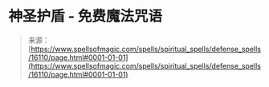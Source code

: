 <!--yml

category: 未分类

date: 2024-06-12 18:56:01

-->

# 神圣护盾 - 免费魔法咒语

> 来源：[https://www.spellsofmagic.com/spells/spiritual_spells/defense_spells/16110/page.html#0001-01-01](https://www.spellsofmagic.com/spells/spiritual_spells/defense_spells/16110/page.html#0001-01-01)
